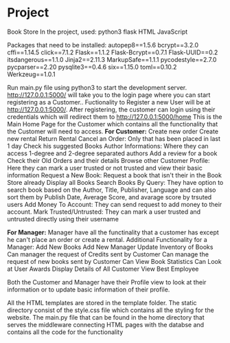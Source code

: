 # Project
Book Store
In the project, used: 
python3
flask
HTML
JavaScript

Packages that need to be installed:
autopep8==1.5.6
bcrypt==3.2.0
cffi==1.14.5
click==7.1.2
Flask==1.1.2
Flask-Bcrypt==0.7.1
Flask-UUID==0.2
itsdangerous==1.1.0
Jinja2==2.11.3
MarkupSafe==1.1.1
pycodestyle==2.7.0
pycparser==2.20
pysqlite3==0.4.6
six==1.15.0
toml==0.10.2
Werkzeug==1.0.1

Run main.py file using python3 to start the development server.
http://127.0.0.1:5000/  will take you to the login page where you can start registering as a Customer..
Fuctionality to Register a new User will be at http://127.0.0.1:5000/.
After registering, the customer can login using their credentials which will redirect them to http://127.0.0.1:5000/home
This is the Main Home Page for the Customer which contains all the functionality that the Customer will need to access.
**For Customer:**
Create new order
Create new rental
Return Rental
Cancel an Order: Only that has been placed in last 1 day
Check his suggested Books
Author Informations: Where they can access 1-degree and 2-degree separated authors
Add a review for a book
Check their Old Orders and their details
Browse other Customer Profile: Here they can mark a user trusted or not trusted and view their basic information
Request a New Book: Request a book that isn't their in the Book Store already
Display all Books
Search Books By Query: They have option to search book based on the Author, Title, Publisher, Language and can also sort them by Publish Date, Average Score, and avarage score by trsuted users
Add Money To Account: They can send request to add money to their account.
Mark Trusted/Untrusted: They can mark a user trusted and untrusted directly using their username

**For Manager:**
Manager have all the functinality that a customer has except he can't place an order or create a rental. 
Additional Functionality for a Manager:
Add New Books
Add New Manager
Update Inventory of Books
Can manager the request of Credits sent by Customer
Can manage the request of new books sent by Customer
Can View Book Statistics 
Can Look at User Awards
Display Details of All Customer
View Best Employee

Both the Customer and Manager have their Profile view to look at their information or to update basic information of their profile.

All the HTML templates are stored in the template folder. The static directory consist of the style.css file which contains all the styling for the website.
The main.py file that can be found in the home directory that serves the middleware connecting HTML pages with the databse and contains all the code for the functionality
